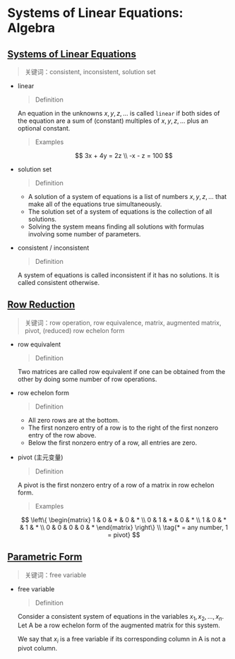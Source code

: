# Systems of Linear Equations: Algebra

## [Systems of Linear Equations](http://textbooks.math.gatech.edu/ila/systems-of-eqns.html)

> 关键词：consistent, inconsistent, solution set

- linear

  > Definition

  An equation in the unknowns $x, y, z, ...$ is called `linear` if both sides of the equation are a sum of (constant) multiples of $x, y, z, ...$ plus an optional constant.

  > Examples

  $$
  3x + 4y = 2z
  \\
  -x - z = 100
  $$

- solution set

  > Definition

  - A solution of a system of equations is a list of numbers $x, y, z, ...$ that make all of the equations true simultaneously.
  - The solution set of a system of equations is the collection of all solutions.
  - Solving the system means finding all solutions with formulas involving some number of parameters.

- consistent / inconsistent

  > Definition

  A system of equations is called inconsistent if it has no solutions. It is called consistent otherwise.

## [Row Reduction](http://textbooks.math.gatech.edu/ila/row-reduction.html)

> 关键词：row operation, row equivalence, matrix, augmented matrix, pivot, (reduced) row echelon form

- row equivalent

  > Definition

  Two matrices are called row equivalent if one can be obtained from the other by doing some number of row operations.

- row echelon form

  > Definition

  - All zero rows are at the bottom.
  - The first nonzero entry of a row is to the right of the first nonzero entry of the row above.
  - Below the first nonzero entry of a row, all entries are zero.

- pivot (主元变量)

  > Definition

  A pivot is the first nonzero entry of a row of a matrix in row echelon form.

  > Examples

  $$
  \left\{
  \begin{matrix}
    1 & 0 & * & 0 & * \\
    0 & 1 & * & 0 & * \\
    1 & 0 & * & 1 & * \\
    0 & 0 & 0 & 0 & *
  \end{matrix}
  \right\}
  \\
  \tag{* = any number, 1 = pivot}
  $$

## [Parametric Form](http://textbooks.math.gatech.edu/ila/parametric-form.html)

> 关键词：free variable

- free variable

  > Definition

  Consider a consistent system of equations in the variables $x_{1}, x_{2}, ..., x_{n}$.
  Let A be a row echelon form of the augmented matrix for this system.

  We say that $x_{i}$ is a free variable if its corresponding column in A is not a pivot column.
